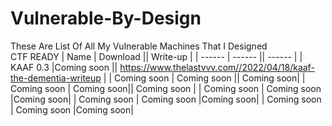 # Vulnerable-By-Design
These Are List Of All My Vulnerable Machines That I Designed  
CTF READY
| Name | Download || Write-up |
| ------ | ------ || ------ |
| KAAF 0.3 |Coming soon || https://www.thelastvvv.com//2022/04/18/kaaf-the-dementia-writeup |
| Coming soon | Coming soon || Coming soon|
| Coming soon | Coming soon|| Coming soon |
| Coming soon | Coming soon |Coming soon|
| Coming soon | Coming soon |Coming soon|
| Coming soon | Coming soon |Coming soon|
